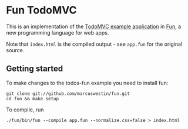 Fun TodoMVC
===========

This is an implementation of the [TodoMVC example application](http://addyosmani.github.com/todomvc/) in [Fun](https://github.com/marcuswestin/fun), a new programming language for web apps.

Note that `index.html` is the compiled output - see `app.fun` for the original source.

Getting started
---------------

To make changes to the todos-fun example you need to install fun:

	git clone git://github.com/marcuswestin/fun.git
	cd fun && make setup

To compile, run

	./fun/bin/fun --compile app.fun --normalize.css=false > index.html

